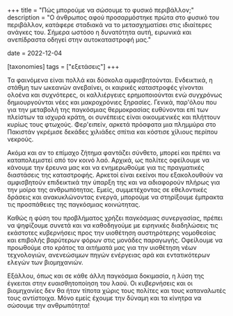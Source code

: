 +++
title = "Πώς μπορούμε να σώσουμε το φυσικό περιβάλλον;"
description = "Ο άνθρωπος αφού προσαρμόστηκε πρώτα στο φυσικό του περιβάλλον, κατάφερε σταδιακά να το μετασχηματίσει στις ιδιαίτερες ανάγκες του. Σήμερα ωστόσο η δυνατότητα αυτή, ειρωνικά και ανεπίδραστα οδηγεί στην αυτοκαταστροφή μας."

date = 2022-12-04

[taxonomies]
tags = ["εξετάσεις"]
+++

Τα φαινόμενα είναι πολλά και δύσκολα αμφισβητούνται. Ενδεικτικά, η στάθμη των ωκεανών ανεβαίνει, οι καιρικές καταστροφές γίνονται ολοένα και συχνότερες, οι καλλιέργειες ερημοποιούνται ενώ συγχρόνως δημιουργούνται νέες και μακροχρόνιες ξηρασίες. Γενικά, παρ'όλου που για την μεταβολή της παγκόσμιας θερμοκρασίας ευθύνονται επί των πλείστων τα ισχυρά κράτη, οι συνέπειες είναι οικουμενικές και πλήττουν κυρίως τους φτωχούς. Φερ'ειπείν, αρκετά πρόσφατα μια πλημμύρα στο Πακιστάν γκρέμισε δεκάδες χιλιάδες σπίτια και κόστισε χίλιους περίπου νεκρούς.

Ακόμα και αν το επίμαχο ζήτημα φαντάζει σύνθετο, μπορεί και πρέπει να καταπολεμιστεί από τον κοινό λαό. Αρχικά, ως πολίτες οφείλουμε να κάνουμε την έρευνα μας και να ενημερωθούμε για τις πραγματικές διαστάσεις της καταστροφής. Αρκετοί είναι εκείνοι που εξακολουθούν να αμφισβητούν επιδεικτικά την ύπαρξη της και να αδιαφορούν πλήρως για την μοίρα της ανθρωπότητας. Εμείς, συμμετέχοντας σε εθελοντικές δράσεις και ανακυκλώνοντας ενεργά, μπορούμε να στηρίξουμε έμπρακτα τις προσπάθειες της παγκόσμιας κοινώτητας.

Καθώς η φύση του προβλήματος χρήζει παγκόσμιας συνεργασίας, πρέπει να ψηφίζουμε συνετά και να καθοδηγούμε με ειρηνικές διαδηλώσεις τις εκάστοτες κυβερνήσεις προς την υιοθέτηση αυστηρότερης νομοθεσίας και επιβολής βαρύτερων φόρων στις μονάδες παραγωγής. Οφείλουμε να προωθούμε στο κράτος τα αιτήματά μας για την υιοθέτηση νέων τεχνολογιών, ανενεώσιμων πηγών ενέργειας αρά και εντατικότερων ελεγών των βιομηχανιών.

Εξάλλου, όπως και σε κάθε άλλη παγκόσμια δοκιμασία, η λύση της έγκειται στην ευαισθητοποίηση του λαού. Οι κυβερνήσεις και οι βιομηχανίες δεν θα ήταν τίποτα χώρις τους πολίτες και τους καταναλωτές τους αντίστοιχα. Μόνο εμείς έχουμε την δύναμη και τα κίνητρα να σώσουμε την ανθρωπότητα!
